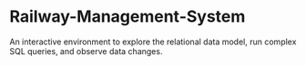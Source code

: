 # Railway-Management-System
An interactive environment to explore the relational data model, run complex SQL queries, and observe data changes.
